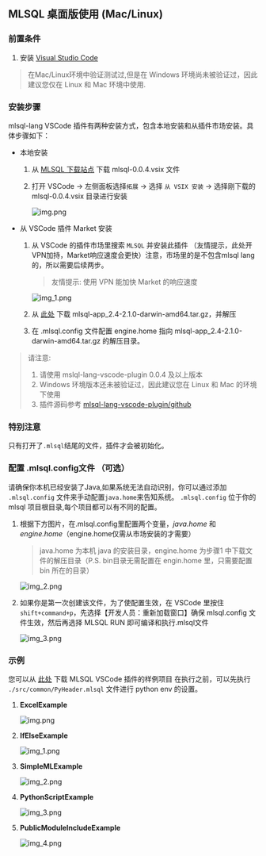 ## MLSQL 桌面版使用 (Mac/Linux)

### 前置条件
1. 安装 [Visual Studio Code](https://code.visualstudio.com/)


> 在Mac/Linux环境中验证测试过,但是在 Windows 环境尚未被验证过，因此建议您仅在 Linux 和 Mac 环境中使用.

### 安装步骤

mlsql-lang VSCode 插件有两种安装方式，包含本地安装和从插件市场安装。具体步骤如下：

- 本地安装

    1. 从 [MLSQL 下载站点](http://mlsql-download.kyligence.io/2.1.0/) 下载 mlsql-0.0.4.vsix 文件

    2. 打开 VSCode -> 左侧面板选择`拓展` -> 选择 `从 VSIX 安装` -> 选择刚下载的 mlsql-0.0.4.vsix 目录进行安装

       ![img.png](images/img_local_install.png)

- 从 VSCode 插件 Market 安装

    1. 从 VSCode 的插件市场里搜索 `MLSQL` 并安装此插件 （友情提示，此处开VPN加持，Market响应速度会更快）注意，市场里的是不包含mlsql lang的，所以需要后续两步。

       > 友情提示: 使用 VPN 能加快 Market 的响应速度

       ![img_1.png](images/img_looup_mlsql.png)
    2. 从 [此处](https://mlsql-downloads.kyligence.io/2.1.0/) 下载 mlsql-app_2.4-2.1.0-darwin-amd64.tar.gz，并解压 
    3. 在 .mlsql.config 文件配置 engine.home 指向 mlsql-app_2.4-2.1.0-darwin-amd64.tar.gz 的解压目录。

> 请注意:
> 1. 请使用 mslql-lang-vscode-plugin 0.0.4 及以上版本
> 2. Windows 环境版本还未被验证过，因此建议您在 Linux 和 Mac 的环境下使用
> 3. 插件源码参考 [mlsql-lang-vscode-plugin/github](https://github.com/allwefantasy/mlsql-lang-vscode-plugin)

### 特别注意

只有打开了`.mlsql`结尾的文件，插件才会被初始化。

### 配置 .mlsql.config文件 （可选）

请确保你本机已经安装了Java,如果系统无法自动识别，你可以通过添加 `.mlsql.config` 文件来手动配置`java.home`来告知系统。
`.mlsql.config` 位于你的mlsql 项目根目录,每个项目都可以有不同的配置。

1. 根据下方图片，在.mlsql.config里配置两个变量，*java.home* 和 *engine.home*（engine.home仅需从市场安装的才需要）

   > java.home 为本机 java 的安装目录，engine.home 为步骤1 中下载文件的解压目录（P.S. bin目录无需配置在 engin.home 里，只需要配置 bin 所在的目录）

   ![img_2.png](images/img_cinfig_params.png)

3. 如果你是第一次创建该文件，为了使配置生效，在 VSCode 里按住 `shift+command+p`，先选择【开发人员：重新加载窗口】确保 mlsql.config 文件生效，然后再选择 MLSQL RUN 即可编译和执行.mlsql文件

   ![img_3.png](images/img_reload_window.png)

### 示例

您可以从 [此处](https://github.com/allwefantasy/mlsql-lang-example-project) 下载 MLSQL VSCode 插件的样例项目
在执行之前，可以先执行 `./src/common/PyHeader.mlsql` 文件进行 python env 的设置。
1. **ExcelExample**

    ![img.png](images/img_eg_execl.png)

2. **IfElseExample**

    ![img_1.png](images/img_eg_ifelse.png)

3. **SimpleMLExample**

    ![img_2.png](images/img_eg_mlsqlnb.png)

4. **PythonScriptExample**

    ![img_3.png](images/img_eg_pyscript.png)

5. **PublicModuleIncludeExample**

    ![img_4.png](images/img_eg_module_include.png)